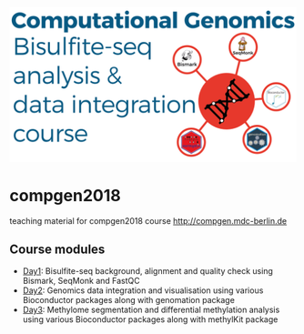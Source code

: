 ![compgen2018](https://github.com/BIMSBbioinfo/compgen/raw/gh-pages/2018/img/banner.png)

# compgen2018
teaching material for compgen2018 course http://compgen.mdc-berlin.de

## Course modules
- [Day1](https://github.com/BIMSBbioinfo/compgen2018/tree/master/day1_BSseqIntro): Bisulfite-seq background, alignment and quality check using Bismark, SeqMonk and FastQC
- [Day2](https://github.com/BIMSBbioinfo/compgen2018/tree/master/day2_dataIntegration): Genomics data integration and visualisation using various Bioconductor packages along with genomation package
- [Day3](https://github.com/BIMSBbioinfo/compgen2018/tree/master/day3_diffMeth): Methylome segmentation and differential methylation analysis using various Bioconductor packages along with methylKit package
